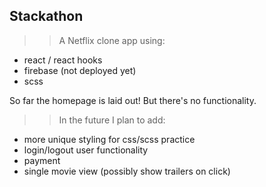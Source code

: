 ## Stackathon

> > A Netflix clone app using:

- react / react hooks
- firebase (not deployed yet)
- scss

So far the homepage is laid out! But there's no functionality.

> > In the future I plan to add:

- more unique styling for css/scss practice
- login/logout user functionality
- payment
- single movie view (possibly show trailers on click)

